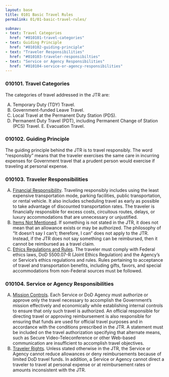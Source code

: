 ```yaml
---
layout: base
title: 0101 Basic Travel Rules
permalink: 01/01-basic-travel-rules/

subnav:
- text: Travel Categories
  href: "#010101-travel-categories"
- text: Guiding Principle
  href: "#010102-guiding-principle"
- text: "Traveler Responsibilities"
  href: "#010103-traveler-responsibilties"
- text: "Service or Agency Responsibilities"
  href: "#010104-service-or-agency-responsibilities"
---
```


### 010101. Travel Categories

The categories of travel addressed in the JTR are:

<ol type="A">
	<li>Temporary Duty (TDY) Travel.</li>
	<li>Government-funded Leave Travel.</li>
	<li>Local Travel at the Permanent Duty Station (PDS).</li>
	<li>Permanent Duty Travel (PDT), including Permanent Change of Station (PCS) Travel. E. Evacuation Travel.</li>
</ol>

### 010102. Guiding Principle
The guiding principle behind the JTR is to travel responsibly. The word “responsibly” means that the traveler exercises the same care in incurring expenses for Government travel that a prudent person would exercise if traveling at personal expense.

### 010103. Traveler Responsibilities
<ol type="A">
	<li><u>Financial Responsibility</u>. Traveling responsibly includes using the least expensive transportation mode, parking facilities, public transportation, or rental vehicle. It also includes scheduling travel as early as possible to take advantage of discounted transportation rates. The traveler is financially responsible for excess costs, circuitous routes, delays, or luxury accommodations that are unnecessary or unjustified.</li>
	<li><u>Items Not Mentioned</u>. If something is not stated in the JTR, it does not mean that an allowance exists or may be authorized. The philosophy of “It doesn’t say I can’t; therefore, I can” does not apply to the JTR. Instead, if the JTR does not say something can be reimbursed, then it cannot be reimbursed as a travel claim.</li>
	<li><u>Ethics Regulations and Rules</u>. The traveler must comply with Federal ethics laws, DoD 5500.07-R (Joint Ethics Regulation) and the Agency’s or Service’s ethics regulations and rules. Rules pertaining to acceptance of travel and transportation benefits, including gifts, favors, and special accommodations from non-Federal sources must be followed.</li>
</ol>

### 010104. Service or Agency Responsibilities
<ol type="A">
	<li><u>Mission Controls</u>. Each Service or DoD Agency must authorize or approve only the travel necessary to accomplish the Government’s mission effectively and economically while establishing internal controls to ensure that only such travel is authorized. An official responsible for directing travel or approving reimbursement is also responsible for ensuring that funds are used for official travel purposes and in accordance with the conditions prescribed in the JTR. A statement must be included on the travel authorization specifying that alternate means, such as Secure Video-Teleconference or other Web-based communication are insufficient to accomplish travel objectives.</li>
	<li><u>Traveler Rights</u>. Unless stated otherwise in the JTR, the Service or Agency cannot reduce allowances or deny reimbursements because of limited DoD travel funds. In addition, a Service or Agency cannot direct a traveler to travel at personal expense or at reimbursement rates or amounts inconsistent with the JTR.</li>
</ol>

